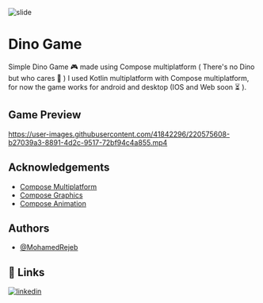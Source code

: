 ![slide](https://user-images.githubusercontent.com/41842296/220575623-ced4a1cf-d97f-4d5d-a1f5-2a7b87805e35.png)


# Dino Game

Simple Dino Game 🎮 made using Compose multiplatform  ( There's no Dino but who cares 🤣 ) I used Kotlin multiplatform with Compose multiplatform, for now the game works for android and desktop (IOS and Web soon ⏳ ).



## Game Preview

https://user-images.githubusercontent.com/41842296/220575608-b27039a3-8891-4d2c-9517-72bf94c4a855.mp4



## Acknowledgements

 - [Compose Multiplatform](https://github.com/JetBrains/compose-jb)
 - [Compose Graphics](https://developer.android.com/jetpack/compose/graphics)
 - [Compose Animation](https://developer.android.com/jetpack/compose/animation)


## Authors

- [@MohamedRejeb](https://www.github.com/MohamedRejeb)


## 🔗 Links
[![linkedin](https://img.shields.io/badge/linkedin-0A66C2?style=for-the-badge&logo=linkedin&logoColor=white)](https://www.linkedin.com/in/MohamedRejeb/)
